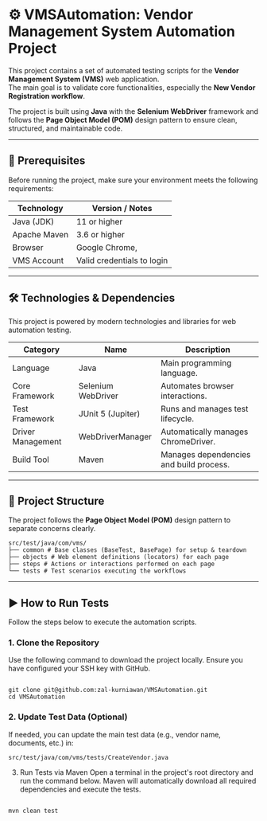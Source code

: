 # ⚙️ VMSAutomation: Vendor Management System Automation Project

This project contains a set of automated testing scripts for the **Vendor Management System (VMS)** web application.  
The main goal is to validate core functionalities, especially the **New Vendor Registration workflow**.

The project is built using **Java** with the **Selenium WebDriver** framework and follows the **Page Object Model (POM)** design pattern to ensure clean, structured, and maintainable code.

---

## 🚀 Prerequisites
Before running the project, make sure your environment meets the following requirements:

| Technology       | Version / Notes             |
|------------------|-----------------------------|
| Java (JDK)       | 11 or higher                |
| Apache Maven     | 3.6 or higher               |
| Browser          | Google Chrome,            |
| VMS Account      | Valid credentials to login  |

---

## 🛠️ Technologies & Dependencies
This project is powered by modern technologies and libraries for web automation testing.

| Category          | Name                 | Description                                 |
|-------------------|----------------------|---------------------------------------------|
| Language          | Java                 | Main programming language.                  |
| Core Framework    | Selenium WebDriver   | Automates browser interactions.             |
| Test Framework    | JUnit 5 (Jupiter)    | Runs and manages test lifecycle.            |
| Driver Management | WebDriverManager     | Automatically manages ChromeDriver.         |
| Build Tool        | Maven                | Manages dependencies and build process.     |

---

## 📂 Project Structure
The project follows the **Page Object Model (POM)** design pattern to separate concerns clearly.

```
src/test/java/com/vms/
├── common # Base classes (BaseTest, BasePage) for setup & teardown
├── objects # Web element definitions (locators) for each page
├── steps # Actions or interactions performed on each page
└── tests # Test scenarios executing the workflows
```


---

## ▶️ How to Run Tests
Follow the steps below to execute the automation scripts.

### 1. Clone the Repository
Use the following command to download the project locally. Ensure you have configured your SSH key with GitHub.
```

git clone git@github.com:zal-kurniawan/VMSAutomation.git
cd VMSAutomation

```

### 2. Update Test Data (Optional)

If needed, you can update the main test data (e.g., vendor name, documents, etc.) in:

`src/test/java/com/vms/tests/CreateVendor.java`

3. Run Tests via Maven
Open a terminal in the project's root directory and run the command below. Maven will automatically download all required dependencies and execute the tests.

```

mvn clean test

```
